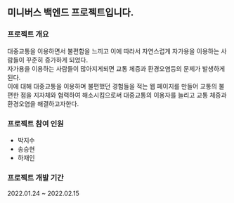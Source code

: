 ## 미니버스 백엔드 프로젝트입니다.

### 프로젝트 개요

대중교통을 이용하면서 불편함을 느끼고 이에 따라서 자연스럽게 자가용을 이용하는 사람들이 꾸준히 증가하게 되었다.  
자가용을 이용하는 사람들이 많아지게되면 교통 체증과 환경오염등의 문제가 발생하게 된다.  
이에 대해 대중교통을 이용하며 불편했던 경험들을 적는 웹 페이지를 만들어 교통의 불편한 점을 지자체와 협력하여 해소시킴으로써 대중교통의 이용자를 늘리고 교통 체증과 환경오염을 해결하고자한다.

### 프로젝트 참여 인원

+ 박지수
+ 송승현
+ 하재인

### 프로젝트 개발 기간

2022.01.24 ~ 2022.02.15


